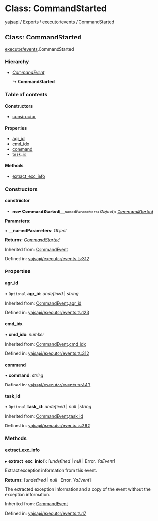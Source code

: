 # Class: CommandStarted

[yajsapi](../yajsapi.md) / [Exports](../modules/) / [executor/events](../modules/executor_events.md) / CommandStarted

## Class: CommandStarted

[executor/events](../modules/executor_events.md).CommandStarted

### Hierarchy

* [_CommandEvent_](executor_events.commandevent.md)

  ↳ **CommandStarted**

### Table of contents

#### Constructors

* [constructor](executor_events.commandstarted.md#constructor)

#### Properties

* [agr\_id](executor_events.commandstarted.md#agr_id)
* [cmd\_idx](executor_events.commandstarted.md#cmd_idx)
* [command](executor_events.commandstarted.md#command)
* [task\_id](executor_events.commandstarted.md#task_id)

#### Methods

* [extract\_exc\_info](executor_events.commandstarted.md#extract_exc_info)

### Constructors

#### constructor

+ **new CommandStarted**\(`__namedParameters`: _Object_\): [_CommandStarted_](executor_events.commandstarted.md)

**Parameters:**

• **\_\_namedParameters**: _Object_

**Returns:** [_CommandStarted_](executor_events.commandstarted.md)

Inherited from: [CommandEvent](executor_events.commandevent.md)

Defined in: [yajsapi/executor/events.ts:312](https://github.com/golemfactory/yajsapi/blob/289a25a/yajsapi/executor/events.ts#L312)

### Properties

#### agr\_id

• `Optional` **agr\_id**: _undefined_ \| _string_

Inherited from: [CommandEvent](executor_events.commandevent.md).[agr\_id](executor_events.commandevent.md#agr_id)

Defined in: [yajsapi/executor/events.ts:123](https://github.com/golemfactory/yajsapi/blob/289a25a/yajsapi/executor/events.ts#L123)

#### cmd\_idx

• **cmd\_idx**: _number_

Inherited from: [CommandEvent](executor_events.commandevent.md).[cmd\_idx](executor_events.commandevent.md#cmd_idx)

Defined in: [yajsapi/executor/events.ts:312](https://github.com/golemfactory/yajsapi/blob/289a25a/yajsapi/executor/events.ts#L312)

#### command

• **command**: _string_

Defined in: [yajsapi/executor/events.ts:443](https://github.com/golemfactory/yajsapi/blob/289a25a/yajsapi/executor/events.ts#L443)

#### task\_id

• `Optional` **task\_id**: _undefined_ \| _null_ \| _string_

Inherited from: [CommandEvent](executor_events.commandevent.md).[task\_id](executor_events.commandevent.md#task_id)

Defined in: [yajsapi/executor/events.ts:282](https://github.com/golemfactory/yajsapi/blob/289a25a/yajsapi/executor/events.ts#L282)

### Methods

#### extract\_exc\_info

▸ **extract\_exc\_info**\(\): \[_undefined_ \| _null_ \| Error, [_YaEvent_](executor_events.yaevent.md)\]

Extract exception information from this event.

**Returns:** \[_undefined_ \| _null_ \| Error, [_YaEvent_](executor_events.yaevent.md)\]

The extracted exception information and a copy of the event without the exception information.

Inherited from: [CommandEvent](executor_events.commandevent.md)

Defined in: [yajsapi/executor/events.ts:17](https://github.com/golemfactory/yajsapi/blob/289a25a/yajsapi/executor/events.ts#L17)

